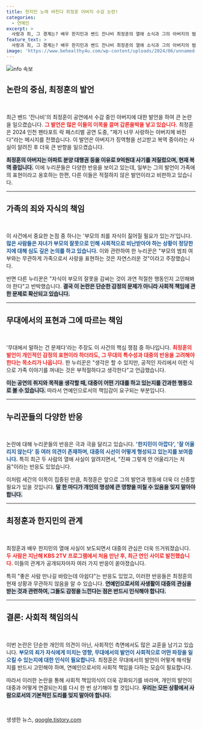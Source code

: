 ```yaml
---
title: 한지민 노래 바친다 최정훈 아버지 수감 논란!
categories:
  - 연예인
excerpt: >
  사랑과 죄, 그 경계는? 배우 한지민과 밴드 잔나비 최정훈의 열애 소식과 그의 아버지의 범죄 언급이 논란을 불러일으키고 있다. 아버지를 향한 사랑이 무대에서 문제로 비화된 이 사건, 그 배경은 무엇일까? 클릭해 확인해보세요!
feature_text: >
  사랑과 죄, 그 경계는? 배우 한지민과 밴드 잔나비 최정훈의 열애 소식과 그의 아버지의 범죄 언급이 논란을 불러일으키고 있다. 아버지를 향한 사랑이 무대에서 문제로 비화된 이 사건, 그 배경은 무엇일까? 클릭해 확인해보세요!
image: 'https://www.behealthy4u.com/wp-content/uploads/2024/06/unnamed-file.png'
---
```


<p><img src="https://www.behealthy4u.com/wp-content/uploads/2024/06/unnamed-file.png" alt="info 속보" /></p>

<h2 data-ke-size="size26">논란의 중심, 최정훈의 발언</h2>

<p data-ke-size="size16">&nbsp;</p>

<p>최근 밴드 '잔나비'의 최정훈이 공연에서 수감 중인 아버지에 대한 발언을 하여 큰 논란을 일으켰습니다. <b><span style="color: #ee2323;">그 발언은 많은 이들의 이목을 끌며 갑론을박을 낳고 있습니다.</span></b> 최정훈은 2024 인천 펜타포트 락 페스티벌 공연 도중, "제가 너무 사랑하는 아버지께 바친다"라는 메시지를 전했습니다. 이 발언은 아버지가 징역형을 선고받고 복역 중이라는 사실이 알려진 후 더욱 큰 반향을 일으켰습니다. </p>

<p><b><span style="background-color: #21538527;">최정훈의 아버지는 아파트 분양 대행권 등을 이유로 9억원대 사기를 저질렀으며, 현재 복역 중입니다.</span></b> 이에 누리꾼들은 다양한 반응을 보이고 있는데, 일부는 그의 발언이 가족애의 표현이라고 옹호하는 한편, 다른 이들은 적절하지 않은 발언이라고 비판하고 있습니다.</p>

<hr>

<h2 data-ke-size="size26">가족의 죄와 자식의 책임</h2>

<p data-ke-size="size16">&nbsp;</p>

<p>이 사건에서 중요한 논점 중 하나는 '부모의 죄를 자식이 짊어질 필요가 있는가'입니다. <b><span style="color: #1a5490;">많은 사람들은 자녀가 부모의 잘못으로 인해 사회적으로 비난받아야 하는 상황이 정당한지에 대해 심도 깊은 논의를 하고 있습니다.</span></b> 이와 관련하여 한 누리꾼은 "부모의 범죄 여부와는 무관하게 가족으로서 사랑을 표현하는 것은 자연스러운 것"이라고 주장했습니다. </p>

<p>반면 다른 누리꾼은 "자식이 부모의 잘못을 감싸는 것이 과연 적절한 행동인지 고민해봐야 한다"고 반박했습니다. <b><span style="background-color: #21538527;">결국 이 논란은 단순한 감정의 문제가 아니라 사회적 책임에 관한 문제로 확산되고 있습니다.</span></b> </p>

<hr>

<h2 data-ke-size="size26">무대에서의 표현과 그에 따르는 책임</h2>

<p data-ke-size="size16">&nbsp;</p>

<p>'무대에서 말하는 건 문제다'라는 주장도 이 사건의 핵심 쟁점 중 하나입니다. <b><span style="color: #ee2323;">최정훈의 발언이 개인적인 감정의 표현이라 하더라도, 그 무대의 특수성과 대중의 반응을 고려해야 한다는 목소리가 나옵니다.</span></b> 한 누리꾼은 "생각은 할 수 있지만, 공적인 자리에서 이런 식으로 가족 이야기를 꺼내는 것은 부적절하다고 생각한다"고 언급했습니다.</p>

<p><b><span style="background-color: #21538527;">이는 공연의 취지와 목적을 생각할 때, 대중이 어떤 기대를 하고 있는지를 간과한 행동으로 볼 수 있습니다.</span></b> 따라서 연예인으로서의 책임감이 요구되는 부분입니다.</p>

<hr>

<h2 data-ke-size="size26">누리꾼들의 다양한 반응</h2>

<p data-ke-size="size16">&nbsp;</p>

<p>논란에 대해 누리꾼들의 반응은 극과 극을 달리고 있습니다. <b><span style="color: #1a5490;">'한지민이 아깝다', '잘 어울리지 않는다' 등 여러 의견이 존재하며, 대중의 시선이 어떻게 형성되고 있는지를 보여줍니다.</span></b> 특히 최근 두 사람의 열애 사실이 알려지면서, "진짜 그렇게 안 어울리기는 처음"이라는 반응도 있었습니다.</p>

<p>이처럼 세간의 이목이 집중된 만큼, 최정훈은 앞으로 그의 발언과 행동에 더욱 더 신중할 필요가 있을 것입니다. <b><span style="background-color: #21538527;">말 한 마디가 개인의 명성에 큰 영향을 미칠 수 있음을 잊지 말아야 합니다.</span></b></p>

<hr>

<h2 data-ke-size="size26">최정훈과 한지민의 관계</h2>

<p data-ke-size="size16">&nbsp;</p>

<p>최정훈과 배우 한지민의 열애 사실이 보도되면서 대중의 관심은 더욱 뜨거워졌습니다. <b><span style="color: #ee2323;">두 사람은 지난해 KBS 2TV 프로그램에서 처음 만난 후, 최근 연인 사이로 발전했습니다.</span></b> 이들의 관계가 공개되자마자 여러 가지 반응이 쏟아졌습니다. </p>

<p>특히 "좋은 사람 만나길 바랐는데 아쉽다"는 반응도 있었고, 이러한 반응들은 최정훈의 현재 상황과 무관하지 않음을 알 수 있습니다. <b><span style="background-color: #21538527;">연예인으로서의 사생활이 대중의 관심을 받는 것과 관련하여, 그들도 감정을 느낀다는 점은 반드시 인식해야 합니다.</span></b> </p>

<hr>

<h2 data-ke-size="size26">결론: 사회적 책임의식</h2>

<p data-ke-size="size16">&nbsp;</p>

<p>이번 논란은 단순한 개인의 의견이 아닌, 사회적인 측면에서도 많은 교훈을 남기고 있습니다. <b><span style="color: #1a5490;">부모의 죄가 자식에게 미치는 영향, 무대에서의 발언이 사회적으로 어떤 파장을 일으킬 수 있는지에 대한 인식이 필요합니다.</span></b> 최정훈은 무대에서의 발언이 어떻게 해석될지를 반드시 고민해야 하며, 연예인으로서의 사회적 책임을 다하는 모습이 필요합니다. </p>

<p>따라서 이러한 논란을 통해 사회적 책임의식이 더욱 강화되기를 바라며, 개인의 발언이 대중과 어떻게 연결되는지를 다시 한 번 상기해야 할 것입니다. <b><span style="background-color: #21538527;">우리는 모든 상황에서 사람으로서의 기본적인 도리를 잊지 말아야 합니다.</span></b> </p>

<p data-ke-size="size16">&nbsp;</p>
생생한 뉴스, <a href="https://qoogle.tistory.com" rel="dofollow">qoogle.tistory.com</a>


